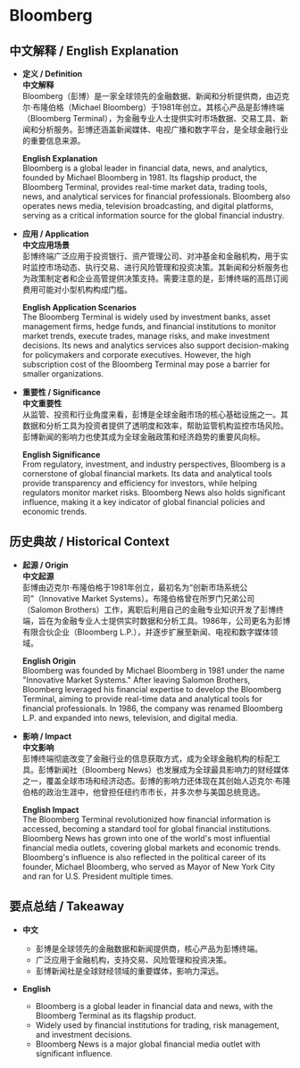 # Bloomberg

## 中文解释 / English Explanation

* **定义 / Definition**  
  **中文解释**  
  Bloomberg（彭博）是一家全球领先的金融数据、新闻和分析提供商，由迈克尔·布隆伯格（Michael Bloomberg）于1981年创立。其核心产品是彭博终端（Bloomberg Terminal），为金融专业人士提供实时市场数据、交易工具、新闻和分析服务。彭博还涵盖新闻媒体、电视广播和数字平台，是全球金融行业的重要信息来源。  

  **English Explanation**  
  Bloomberg is a global leader in financial data, news, and analytics, founded by Michael Bloomberg in 1981. Its flagship product, the Bloomberg Terminal, provides real-time market data, trading tools, news, and analytical services for financial professionals. Bloomberg also operates news media, television broadcasting, and digital platforms, serving as a critical information source for the global financial industry.

* **应用 / Application**  
  **中文应用场景**  
  彭博终端广泛应用于投资银行、资产管理公司、对冲基金和金融机构，用于实时监控市场动态、执行交易、进行风险管理和投资决策。其新闻和分析服务也为政策制定者和企业高管提供决策支持。需要注意的是，彭博终端的高昂订阅费用可能对小型机构构成门槛。  

  **English Application Scenarios**  
  The Bloomberg Terminal is widely used by investment banks, asset management firms, hedge funds, and financial institutions to monitor market trends, execute trades, manage risks, and make investment decisions. Its news and analytics services also support decision-making for policymakers and corporate executives. However, the high subscription cost of the Bloomberg Terminal may pose a barrier for smaller organizations.

* **重要性 / Significance**  
  **中文重要性**  
  从监管、投资和行业角度来看，彭博是全球金融市场的核心基础设施之一。其数据和分析工具为投资者提供了透明度和效率，帮助监管机构监控市场风险。彭博新闻的影响力也使其成为全球金融政策和经济趋势的重要风向标。  

  **English Significance**  
  From regulatory, investment, and industry perspectives, Bloomberg is a cornerstone of global financial markets. Its data and analytical tools provide transparency and efficiency for investors, while helping regulators monitor market risks. Bloomberg News also holds significant influence, making it a key indicator of global financial policies and economic trends.

## 历史典故 / Historical Context

* **起源 / Origin**  
  **中文起源**  
  彭博由迈克尔·布隆伯格于1981年创立，最初名为“创新市场系统公司”（Innovative Market Systems）。布隆伯格曾在所罗门兄弟公司（Salomon Brothers）工作，离职后利用自己的金融专业知识开发了彭博终端，旨在为金融专业人士提供实时数据和分析工具。1986年，公司更名为彭博有限合伙企业（Bloomberg L.P.），并逐步扩展至新闻、电视和数字媒体领域。  

  **English Origin**  
  Bloomberg was founded by Michael Bloomberg in 1981 under the name "Innovative Market Systems." After leaving Salomon Brothers, Bloomberg leveraged his financial expertise to develop the Bloomberg Terminal, aiming to provide real-time data and analytical tools for financial professionals. In 1986, the company was renamed Bloomberg L.P. and expanded into news, television, and digital media.

* **影响 / Impact**  
  **中文影响**  
  彭博终端彻底改变了金融行业的信息获取方式，成为全球金融机构的标配工具。彭博新闻社（Bloomberg News）也发展成为全球最具影响力的财经媒体之一，覆盖全球市场和经济动态。彭博的影响力还体现在其创始人迈克尔·布隆伯格的政治生涯中，他曾担任纽约市市长，并多次参与美国总统竞选。  

  **English Impact**  
  The Bloomberg Terminal revolutionized how financial information is accessed, becoming a standard tool for global financial institutions. Bloomberg News has grown into one of the world's most influential financial media outlets, covering global markets and economic trends. Bloomberg's influence is also reflected in the political career of its founder, Michael Bloomberg, who served as Mayor of New York City and ran for U.S. President multiple times.

## 要点总结 / Takeaway

* **中文**  
  - 彭博是全球领先的金融数据和新闻提供商，核心产品为彭博终端。  
  - 广泛应用于金融机构，支持交易、风险管理和投资决策。  
  - 彭博新闻社是全球财经领域的重要媒体，影响力深远。  

* **English**  
  - Bloomberg is a global leader in financial data and news, with the Bloomberg Terminal as its flagship product.  
  - Widely used by financial institutions for trading, risk management, and investment decisions.  
  - Bloomberg News is a major global financial media outlet with significant influence.